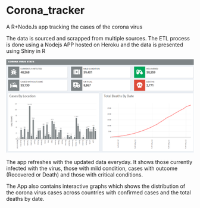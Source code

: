 # Corona_tracker
A R+NodeJs app tracking the cases of the corona virus

The data is sourced and scrapped from multiple sources. The ETL process is done using a Nodejs APP hosted on Heroku and the data is presented using Shiny in R

![screenshot](https://github.com/vic7ord1st/Corona_tracker/blob/master/screenshot.png)

The app refreshes with the updated data everyday. It shows those currently infected with the virus, those with mild condition, cases with outcome (Recovered or Death) and those with critical conditions.

The App also contains interactive graphs which shows the distribution of the corona virus cases across countries with confirmed cases and the total deaths by date.
